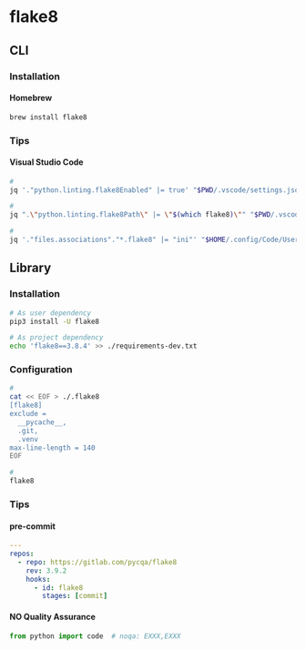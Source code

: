 # flake8

## CLI

### Installation

#### Homebrew

```sh
brew install flake8
```

### Tips

#### Visual Studio Code

```sh
#
jq '."python.linting.flake8Enabled" |= true' "$PWD/.vscode/settings.json" | sponge "$PWD/.vscode/settings.json"

#
jq ".\"python.linting.flake8Path\" |= \"$(which flake8)\"" "$PWD/.vscode/settings.json" | sponge "$PWD/.vscode/settings.json"

#
jq '."files.associations"."*.flake8" |= "ini"' "$HOME/.config/Code/User/settings.json" | sponge "$HOME/.config/Code/User/settings.json"
```

## Library

### Installation

```sh
# As user dependency
pip3 install -U flake8

# As project dependency
echo 'flake8==3.8.4' >> ./requirements-dev.txt
```

### Configuration

```sh
#
cat << EOF > ./.flake8
[flake8]
exclude =
  __pycache__,
  .git,
  .venv
max-line-length = 140
EOF

#
flake8
```

### Tips

#### pre-commit

```yaml
---
repos:
  - repo: https://gitlab.com/pycqa/flake8
    rev: 3.9.2
    hooks:
      - id: flake8
        stages: [commit]
```

#### NO Quality Assurance

```py
from python import code  # noqa: EXXX,EXXX
```
